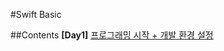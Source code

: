 #Swift Basic

##Contents
**[Day1]** [프로그래밍 시작 + 개발 환경 설정](https://github.com/undervineg/Practices/tree/master/SwiftBasics/01_HelloWorld)
